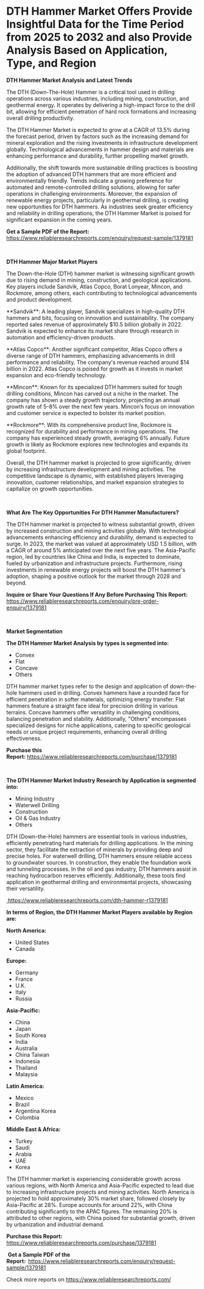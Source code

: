 <p><h1>DTH Hammer Market Offers Provide Insightful Data for the Time Period from 2025 to 2032 and also Provide Analysis Based on Application, Type, and Region</h1></p><p><strong>DTH Hammer Market Analysis and Latest Trends</strong></p>
<p><p>The DTH (Down-The-Hole) Hammer is a critical tool used in drilling operations across various industries, including mining, construction, and geothermal energy. It operates by delivering a high-impact force to the drill bit, allowing for efficient penetration of hard rock formations and increasing overall drilling productivity.</p><p>The DTH Hammer Market is expected to grow at a CAGR of 13.5% during the forecast period, driven by factors such as the increasing demand for mineral exploration and the rising investments in infrastructure development globally. Technological advancements in hammer design and materials are enhancing performance and durability, further propelling market growth. </p><p>Additionally, the shift towards more sustainable drilling practices is boosting the adoption of advanced DTH hammers that are more efficient and environmentally friendly. Trends indicate a growing preference for automated and remote-controlled drilling solutions, allowing for safer operations in challenging environments. Moreover, the expansion of renewable energy projects, particularly in geothermal drilling, is creating new opportunities for DTH hammers. As industries seek greater efficiency and reliability in drilling operations, the DTH Hammer Market is poised for significant expansion in the coming years.</p></p>
<p><strong>Get a Sample PDF of the Report:&nbsp;</strong> <a href="https://www.reliableresearchreports.com/enquiry/request-sample/1379181?utm_campaign=3090&utm_medium=2&utm_source=Github&utm_content=ia&utm_term=08042025&utm_id=dth-hammer">https://www.reliableresearchreports.com/enquiry/request-sample/1379181</a></p>
<p>&nbsp;</p>
<p><strong>DTH Hammer Major Market Players</strong></p>
<p><p>The Down-the-Hole (DTH) hammer market is witnessing significant growth due to rising demand in mining, construction, and geological applications. Key players include Sandvik, Atlas Copco, Borat Lonyear, Mincon, and Rockmore, among others, each contributing to technological advancements and product development.</p><p>**Sandvik**: A leading player, Sandvik specializes in high-quality DTH hammers and bits, focusing on innovation and sustainability. The company reported sales revenue of approximately $10.5 billion globally in 2022. Sandvik is expected to enhance its market share through research in automation and efficiency-driven products.</p><p>**Atlas Copco**: Another significant competitor, Atlas Copco offers a diverse range of DTH hammers, emphasizing advancements in drill performance and reliability. The company's revenue reached around $14 billion in 2022. Atlas Copco is poised for growth as it invests in market expansion and eco-friendly technology.</p><p>**Mincon**: Known for its specialized DTH hammers suited for tough drilling conditions, Mincon has carved out a niche in the market. The company has shown a steady growth trajectory, projecting an annual growth rate of 5-8% over the next few years. Mincon’s focus on innovation and customer service is expected to bolster its market position.</p><p>**Rockmore**: With its comprehensive product line, Rockmore is recognized for durability and performance in mining operations. The company has experienced steady growth, averaging 6% annually. Future growth is likely as Rockmore explores new technologies and expands its global footprint.</p><p>Overall, the DTH hammer market is projected to grow significantly, driven by increasing infrastructure development and mining activities. The competitive landscape is dynamic, with established players leveraging innovation, customer relationships, and market expansion strategies to capitalize on growth opportunities.</p></p>
<p>&nbsp;</p>
<p><strong>What Are The Key Opportunities For DTH Hammer Manufacturers?</strong></p>
<p><p>The DTH hammer market is projected to witness substantial growth, driven by increased construction and mining activities globally. With technological advancements enhancing efficiency and durability, demand is expected to surge. In 2023, the market was valued at approximately USD 1.5 billion, with a CAGR of around 5% anticipated over the next five years. The Asia-Pacific region, led by countries like China and India, is expected to dominate, fueled by urbanization and infrastructure projects. Furthermore, rising investments in renewable energy projects will boost the DTH hammer's adoption, shaping a positive outlook for the market through 2028 and beyond.</p></p>
<p><strong>Inquire or Share Your Questions If Any Before Purchasing This Report:</strong> <a href="https://www.reliableresearchreports.com/enquiry/pre-order-enquiry/1379181?utm_campaign=3090&utm_medium=2&utm_source=Github&utm_content=ia&utm_term=08042025&utm_id=dth-hammer">https://www.reliableresearchreports.com/enquiry/pre-order-enquiry/1379181</a></p>
<p>&nbsp;</p>
<p><strong>Market Segmentation</strong></p>
<p><strong>The DTH Hammer Market Analysis by types is segmented into:</strong></p>
<p><ul><li>Convex</li><li>Flat</li><li>Concave</li><li>Others</li></ul></p>
<p><p>DTH hammer market types refer to the design and application of down-the-hole hammers used in drilling. Convex hammers have a rounded face for efficient penetration in softer materials, optimizing energy transfer. Flat hammers feature a straight face ideal for precision drilling in various terrains. Concave hammers offer versatility in challenging conditions, balancing penetration and stability. Additionally, "Others" encompasses specialized designs for niche applications, catering to specific geological needs or unique project requirements, enhancing overall drilling effectiveness.</p></p>
<p><strong>Purchase this Report:&nbsp;</strong><a href="https://www.reliableresearchreports.com/purchase/1379181?utm_campaign=3090&utm_medium=2&utm_source=Github&utm_content=ia&utm_term=08042025&utm_id=dth-hammer">https://www.reliableresearchreports.com/purchase/1379181</a></p>
<p>&nbsp;</p>
<p><strong>The DTH Hammer Market Industry Research by Application is segmented into:</strong></p>
<p><ul><li>Mining Industry</li><li>Waterwell Drilling</li><li>Construction</li><li>Oil & Gas Industry</li><li>Others</li></ul></p>
<p><p>DTH (Down-the-Hole) hammers are essential tools in various industries, efficiently penetrating hard materials for drilling applications. In the mining sector, they facilitate the extraction of minerals by providing deep and precise holes. For waterwell drilling, DTH hammers ensure reliable access to groundwater sources. In construction, they enable the foundation work and tunneling processes. In the oil and gas industry, DTH hammers assist in reaching hydrocarbon reserves efficiently. Additionally, these tools find application in geothermal drilling and environmental projects, showcasing their versatility.</p></p>
<p><a href="https://www.reliableresearchreports.com/dth-hammer-r1379181?utm_campaign=3090&utm_medium=2&utm_source=Github&utm_content=ia&utm_term=08042025&utm_id=dth-hammer">&nbsp;https://www.reliableresearchreports.com/dth-hammer-r1379181</a></p>
<p><strong>In terms of Region, the DTH Hammer Market Players available by Region are:</strong></p>
<p>
    <p> <strong> North America: </strong>
        <ul>
            <li>United States</li>
            <li>Canada</li>
        </ul>
        </p> 
    <p> <strong> Europe: </strong>
        <ul>
            <li>Germany</li>
            <li>France</li>
            <li>U.K.</li>
            <li>Italy</li>
            <li>Russia</li>
        </ul>
        </p> 
    <p> <strong> Asia-Pacific: </strong>
        <ul>
            <li>China</li>
            <li>Japan</li>
            <li>South Korea</li>
            <li>India</li>
            <li>Australia</li>
            <li>China Taiwan</li>
            <li>Indonesia</li>
            <li>Thailand</li>
            <li>Malaysia</li>
        </ul>
        </p> 
    <p> <strong> Latin America: </strong>
        <ul>
            <li>Mexico</li>
            <li>Brazil</li>
            <li>Argentina Korea</li>
            <li>Colombia</li>
        </ul>
        </p> 
    <p> <strong> Middle East & Africa: </strong>
        <ul>
            <li>Turkey</li>
            <li>Saudi</li>
            <li>Arabia</li>
            <li>UAE</li>
            <li>Korea</li>
        </ul>
    </p>
    </p>
<p><p>The DTH hammer market is experiencing considerable growth across various regions, with North America and Asia-Pacific expected to lead due to increasing infrastructure projects and mining activities. North America is projected to hold approximately 30% market share, followed closely by Asia-Pacific at 28%. Europe accounts for around 22%, with China contributing significantly to the APAC figures. The remaining 20% is attributed to other regions, with China poised for substantial growth, driven by urbanization and industrial demand.</p></p>
<p><strong>Purchase this Report: </strong><a href="https://www.reliableresearchreports.com/purchase/1379181?utm_campaign=3090&utm_medium=2&utm_source=Github&utm_content=ia&utm_term=08042025&utm_id=dth-hammer">https://www.reliableresearchreports.com/purchase/1379181</a></p>
<p>&nbsp;<strong>Get a Sample PDF of the Report:&nbsp;&nbsp;</strong><a href="https://www.reliableresearchreports.com/enquiry/request-sample/1379181?utm_campaign=3090&utm_medium=2&utm_source=Github&utm_content=ia&utm_term=08042025&utm_id=dth-hammer">https://www.reliableresearchreports.com/enquiry/request-sample/1379181</a></p>
<p><strong></strong></p>
<p>Check more reports on <a href="https://www.reliableresearchreports.com/?utm_campaign=3090&utm_medium=2&utm_source=Github&utm_content=ia&utm_term=08042025&utm_id=dth-hammer">https://www.reliableresearchreports.com/</a></p>